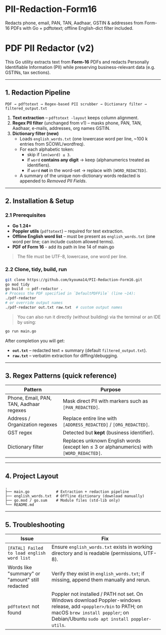 # PII-Redaction-Form16
Redacts phone, email, PAN, TAN, Aadhaar, GSTIN &amp; addresses from Form-16 PDFs with Go + pdftotext; offline English-dict filter included.

# PDF PII Redactor (v2)

This Go utility extracts text from **Form-16** PDFs and redacts Personally Identifiable Information (PII) while preserving business-relevant data (e.g. GSTINs, tax sections).

---
## 1. Redaction Pipeline
```
PDF → pdftotext → Regex-based PII scrubber → Dictionary filter → filtered_output.txt
```
1. **Text extraction** – `pdftotext -layout` keeps column alignment.
2. **Regex PII filter** (unchanged from v1) – masks phone, PAN, TAN, Aadhaar, e-mails, addresses, org names GSTIN.
3. **Dictionary filter (new)**
   * Loads `english_words.txt` (one lowercase word per line, ~100 k entries from SCOWL/wordfreq).
   * For each alphabetic token:
     * skip if `len(word) ≤ 3`.
     * if `word` **contains any digit** → keep (alphanumerics treated as identifiers).
     * if `word` **not** in the word-set → replace with `[WORD_REDACTED]`.
   * A summary of the unique non-dictionary words redacted is appended to *Removed PII Fields*.

---
## 2. Installation & Setup
### 2.1 Prerequisites
* **Go 1.24+**
* **Poppler utils** (`pdftotext`) – required for text extraction.
* **Offline English word list** – must be present as `english_words.txt` (one word per line; can include custom allowed terms).
* **PDF of Form 16** - add its path in line 14 of main.go 

> The file must be UTF-8, lowercase, one word per line.

### 2.2 Clone, tidy, build, run
```bash
git clone https://github.com/kyouma14/PII-Redaction-Form16.git
go mod tidy
go build -o pdf-redactor .
# Process the PDF specified in `DefaultPDFFile` (line ~14):
./pdf-redactor
# or override output names
./pdf-redactor out.txt raw.txt  # custom output names
```
> You can also run it directly (without building) via the terminal or an IDE by using:
```bash
go run main.go
```

After completion you will get:
* **`out.txt`** – redacted text + summary (default `filtered_output.txt`).
* **`raw.txt`** – verbatim extraction for diffing/debugging.

---
## 3. Regex Patterns (quick reference)
| Pattern | Purpose |
|---------|---------|
| Phone, Email, PAN, TAN, Aadhaar regexes | Mask direct PII with markers such as `[PAN_REDACTED]`. |
| Address / Organization regexes | Replace entire line with `[ADDRESS_REDACTED]` / `[ORG_REDACTED]`. |
| GST regex | Detected but **kept** (business identifier). |
| Dictionary filter | Replaces unknown English words (except len ≤ 3 or alphanumerics) with `[WORD_REDACTED]`. |

---
## 4. Project Layout
```
.
├── main.go            # Extraction + redaction pipeline
├── english_words.txt  # Offline dictionary (download manually)
├── go.mod / go.sum    # Module files (std-lib only)
└── README.md
```

---
## 5. Troubleshooting
| Issue | Fix |
|-------|-----|
| `[FATAL] Failed to load english word list` | Ensure `english_words.txt` exists in working directory and is readable (permissions, UTF-8). |
| Words like "summary" or "amount" still redacted | Verify they exist in `english_words.txt`; if missing, append them manually and rerun. |
| `pdftotext` not found | Poppler not installed / PATH not set. On Windows download Poppler-windows release, add `<poppler>/bin` to PATH; on macOS `brew install poppler`; on Debian/Ubuntu `sudo apt install poppler-utils`. |

